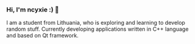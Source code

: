 ### Hi, I'm ncyxie :) 👋

I am a student from Lithuania, who is exploring and learning to develop random stuff. Currently developing applications written in C++ language and based on Qt framework.
